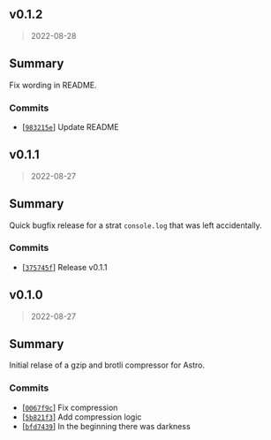 ## v0.1.2

> 2022-08-28

## Summary

Fix wording in README.

### Commits

- [[`983215e`](https://github.com/sondr3/astro-compressor)] Update README

## v0.1.1

> 2022-08-27

## Summary

Quick bugfix release for a strat `console.log` that was left accidentally.

### Commits

- [[`375745f`](https://github.com/sondr3/astro-compressor)] Release v0.1.1

## v0.1.0

> 2022-08-27

## Summary

Initial relase of a gzip and brotli compressor for Astro.

### Commits

- [[`0067f9c`](https://github.com/sondr3/astro-compressor)] Fix compression
- [[`5b821f3`](https://github.com/sondr3/astro-compressor)] Add compression logic
- [[`bfd7439`](https://github.com/sondr3/astro-compressor)] In the beginning there was darkness
